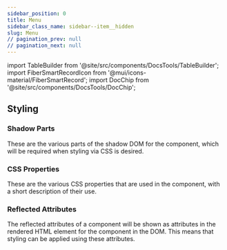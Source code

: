 ```yaml
---
sidebar_position: 0
title: Menu
sidebar_class_name: sidebar--item__hidden
slug: Menu
// pagination_prev: null
// pagination_next: null
---
```


import TableBuilder from '@site/src/components/DocsTools/TableBuilder';
import FiberSmartRecordIcon from '@mui/icons-material/FiberSmartRecord';
import DocChip from '@site/src/components/DocsTools/DocChip';

<DocChip tooltipText="This component will render with a shadow DOM, an API built into the browser that facilitates encapsulation." label="Shadow" target="_blank" clickable={false} iconName='shadow' />

<DocChip tooltipText="The name of the web component that will render in the DOM." label="bbj-menu" clickable={false} iconName='code'/>

## Styling

### Shadow Parts
These are the various parts of the shadow DOM for the component, which will be required when styling via CSS is desired.
<TableBuilder tag='bbj-menu' table="parts"/>

### CSS Properties

  These are the various CSS properties that are used in the component, with a short description of their use.
  
  <TableBuilder tag='bbj-menu' table="properties"/>

### Reflected Attributes

  The reflected attributes of a component will be shown as attributes in the rendered HTML element for the component in the DOM. This means that styling can be applied using these attributes.
  
  <TableBuilder tag='bbj-menu' table="reflects"/>


